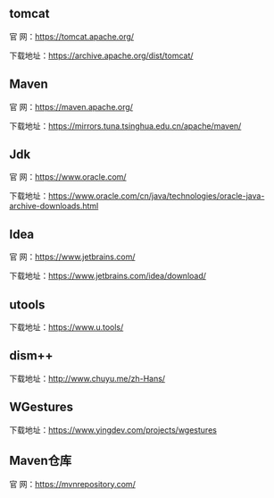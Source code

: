 ## tomcat

官    网：https://tomcat.apache.org/

下载地址：https://archive.apache.org/dist/tomcat/

## Maven

官    网：https://maven.apache.org/

下载地址：https://mirrors.tuna.tsinghua.edu.cn/apache/maven/

## Jdk

官    网：https://www.oracle.com/

下载地址：https://www.oracle.com/cn/java/technologies/oracle-java-archive-downloads.html

## Idea

官    网：https://www.jetbrains.com/

下载地址：https://www.jetbrains.com/idea/download/

## utools

下载地址：https://www.u.tools/

## dism++

下载地址：http://www.chuyu.me/zh-Hans/

## WGestures

下载地址：https://www.yingdev.com/projects/wgestures

## Maven仓库

官    网：https://mvnrepository.com/









